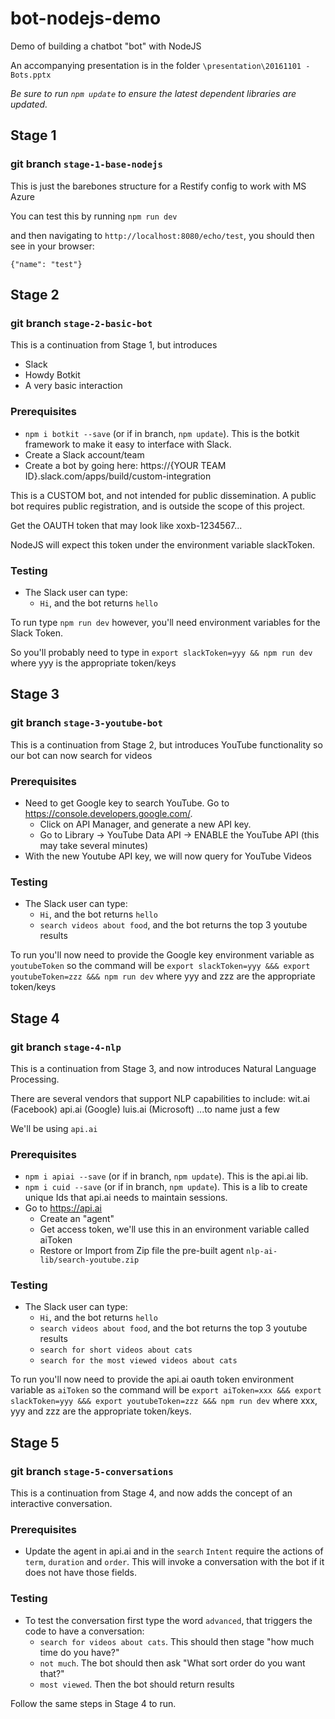 # bot-nodejs-demo
Demo of building a chatbot "bot" with NodeJS

An accompanying presentation is in the folder `\presentation\20161101 - Bots.pptx`

*Be sure to run `npm update` to ensure the latest dependent libraries are updated.*

## Stage 1
### git branch `stage-1-base-nodejs`
This is just the barebones structure for a Restify config to work with MS Azure

You can test this by running
`npm run dev`

and then navigating to `http://localhost:8080/echo/test`, you should then see in your browser:
```
{"name": "test"}
```

## Stage 2
### git branch `stage-2-basic-bot`

This is a continuation from Stage 1, but introduces
- Slack
- Howdy Botkit
- A very basic interaction

### Prerequisites
- `npm i botkit --save` (or if in branch, `npm update`).  This is the botkit framework to make it easy to interface with Slack.
- Create a Slack account/team
- Create a bot by going here:
https://{YOUR TEAM ID}.slack.com/apps/build/custom-integration

This is a CUSTOM bot, and not intended for public dissemination.  A public bot requires public registration, and is outside the scope of this project.

Get the OAUTH token that may look like xoxb-1234567...

NodeJS will expect this token under the environment variable slackToken.

### Testing
- The Slack user can type:
  - `Hi`, and the bot returns `hello`

To run type `npm run dev` however, you'll need environment variables for the Slack Token.

So you'll probably need to type in `export slackToken=yyy && npm run dev` where yyy is the appropriate token/keys

## Stage 3
### git branch `stage-3-youtube-bot`

This is a continuation from Stage 2, but introduces YouTube functionality so our bot can now search for videos

### Prerequisites
- Need to get Google key to search YouTube.  Go to https://console.developers.google.com/.
  - Click on API Manager, and generate a new API key.
  - Go to Library -> YouTube Data API -> ENABLE the YouTube API (this may take several minutes)
- With the new Youtube API key, we will now query for YouTube Videos

### Testing
- The Slack user can type:
  - `Hi`, and the bot returns `hello`
  - `search videos about food`, and the bot returns the top 3 youtube results

To run you'll now need to provide the Google key environment variable as `youtubeToken` so the command will be `export slackToken=yyy &&& export youtubeToken=zzz &&& npm run dev` where yyy and zzz are the appropriate token/keys

## Stage 4
### git branch `stage-4-nlp`

This is a continuation from Stage 3, and now introduces Natural Language Processing.

There are several vendors that support NLP capabilities to include:
wit.ai (Facebook)
api.ai (Google)
luis.ai (Microsoft)
...to name just a few

We'll be using `api.ai`

### Prerequisites
- `npm i apiai --save` (or if in branch, `npm update`).  This is the api.ai lib.
- `npm i cuid --save` (or if in branch, `npm update`).  This is a lib to create unique Ids that api.ai needs to maintain sessions.
- Go to https://api.ai
  - Create an "agent"
  - Get access token, we'll use this in an environment variable called aiToken
  - Restore or Import from Zip file the pre-built agent `nlp-ai-lib/search-youtube.zip`

### Testing
- The Slack user can type:
  - `Hi`, and the bot returns `hello`
  - `search videos about food`, and the bot returns the top 3 youtube results
  - `search for short videos about cats`
  - `search for the most viewed videos about cats`

To run you'll now need to provide the api.ai oauth token environment variable as `aiToken` so the command will be `export aiToken=xxx &&& export slackToken=yyy &&& export youtubeToken=zzz &&& npm run dev` where xxx, yyy and zzz are the appropriate token/keys.

## Stage 5
### git branch `stage-5-conversations`

This is a continuation from Stage 4, and now adds the concept of an interactive conversation.

### Prerequisites
- Update the agent in api.ai and in the `search` `Intent` require the actions of `term`, `duration` and `order`.  This will invoke a conversation with the bot if it does not have those fields.

### Testing
- To test the conversation first type the word `advanced`, that triggers the code to have a conversation:
  - `search for videos about cats`.  This should then stage "how much time do you have?"
  - `not much`. The bot should then ask "What sort order do you want that?"
  - `most viewed`.  Then the bot should return results

Follow the same steps in Stage 4 to run.
